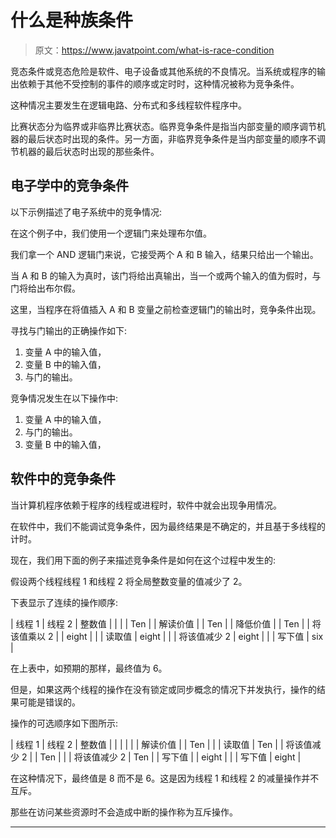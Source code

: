 # 什么是种族条件

> 原文：<https://www.javatpoint.com/what-is-race-condition>

竞态条件或竞态危险是软件、电子设备或其他系统的不良情况。当系统或程序的输出依赖于其他不受控制的事件的顺序或定时时，这种情况被称为竞争条件。

这种情况主要发生在逻辑电路、分布式和多线程软件程序中。

比赛状态分为临界或非临界比赛状态。临界竞争条件是指当内部变量的顺序调节机器的最后状态时出现的条件。另一方面，非临界竞争条件是当内部变量的顺序不调节机器的最后状态时出现的那些条件。

## 电子学中的竞争条件

以下示例描述了电子系统中的竞争情况:

在这个例子中，我们使用一个逻辑门来处理布尔值。

我们拿一个 AND 逻辑门来说，它接受两个 A 和 B 输入，结果只给出一个输出。

当 A 和 B 的输入为真时，该门将给出真输出，当一个或两个输入的值为假时，与门将给出布尔假。

这里，当程序在将值插入 A 和 B 变量之前检查逻辑门的输出时，竞争条件出现。

寻找与门输出的正确操作如下:

1.  变量 A 中的输入值，
2.  变量 B 中的输入值，
3.  与门的输出。

竞争情况发生在以下操作中:

1.  变量 A 中的输入值，
2.  与门的输出。
3.  变量 B 中的输入值，

## 软件中的竞争条件

当计算机程序依赖于程序的线程或进程时，软件中就会出现争用情况。

在软件中，我们不能调试竞争条件，因为最终结果是不确定的，并且基于多线程的计时。

现在，我们用下面的例子来描述竞争条件是如何在这个过程中发生的:

假设两个线程线程 1 和线程 2 将全局整数变量的值减少了 2。

下表显示了连续的操作顺序:

| 线程 1 | 线程 2 | 整数值 |
|  |  | Ten |
| 解读价值 |  | Ten |
| 降低价值 |  | Ten |
| 将该值乘以 2 |  | eight |
|  | 读取值 | eight |
|  | 将该值减少 2 | eight |
|  | 写下值 | six |

在上表中，如预期的那样，最终值为 6。

但是，如果这两个线程的操作在没有锁定或同步概念的情况下并发执行，操作的结果可能是错误的。

操作的可选顺序如下图所示:

| 线程 1 | 线程 2 | 整数值 |
|  |  |  |
| 解读价值 |  | Ten |
|  | 读取值 | Ten |
| 将该值减少 2 |  | Ten |
|  | 将该值减少 2 | Ten |
| 写下值 |  | eight |
|  | 写下值 | eight |

在这种情况下，最终值是 8 而不是 6。这是因为线程 1 和线程 2 的减量操作并不互斥。

那些在访问某些资源时不会造成中断的操作称为互斥操作。

* * *